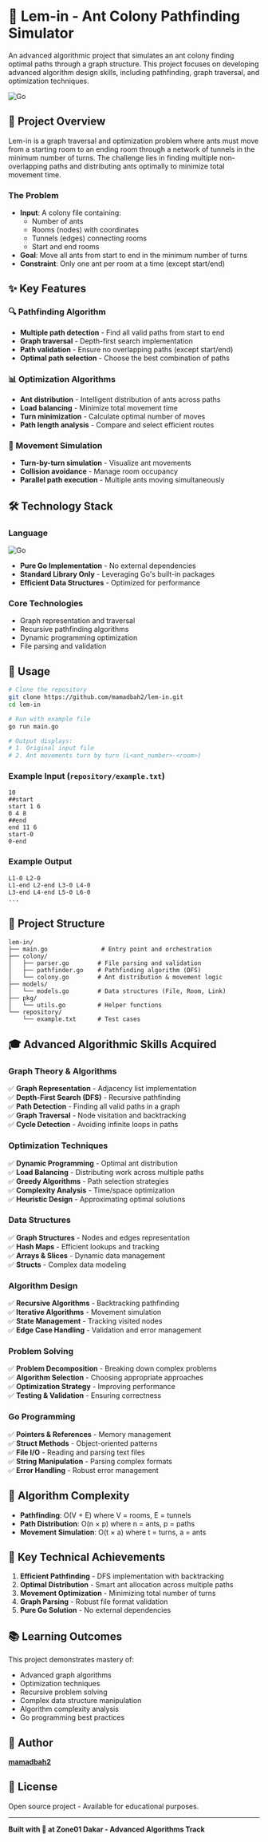 # 🐜 Lem-in - Ant Colony Pathfinding Simulator

An advanced algorithmic project that simulates an ant colony finding optimal paths through a graph structure. This project focuses on developing advanced algorithm design skills, including pathfinding, graph traversal, and optimization techniques.

![Go](https://img.shields.io/badge/Go-100%25-00ADD8?logo=go&logoColor=white)

## 🎯 Project Overview

Lem-in is a graph traversal and optimization problem where ants must move from a starting room to an ending room through a network of tunnels in the minimum number of turns. The challenge lies in finding multiple non-overlapping paths and distributing ants optimally to minimize total movement time.

### **The Problem**
- **Input**: A colony file containing:
  - Number of ants
  - Rooms (nodes) with coordinates
  - Tunnels (edges) connecting rooms
  - Start and end rooms
- **Goal**: Move all ants from start to end in the minimum number of turns
- **Constraint**: Only one ant per room at a time (except start/end)

## ✨ Key Features

### 🔍 Pathfinding Algorithm
- **Multiple path detection** - Find all valid paths from start to end
- **Graph traversal** - Depth-first search implementation
- **Path validation** - Ensure no overlapping paths (except start/end)
- **Optimal path selection** - Choose the best combination of paths

### 📊 Optimization Algorithms
- **Ant distribution** - Intelligent distribution of ants across paths
- **Load balancing** - Minimize total movement time
- **Turn minimization** - Calculate optimal number of moves
- **Path length analysis** - Compare and select efficient routes

### 🚀 Movement Simulation
- **Turn-by-turn simulation** - Visualize ant movements
- **Collision avoidance** - Manage room occupancy
- **Parallel path execution** - Multiple ants moving simultaneously

## 🛠️ Technology Stack

### **Language**
![Go](https://img.shields.io/badge/Go_1.21.3-00ADD8?style=for-the-badge&logo=go&logoColor=white)

- **Pure Go Implementation** - No external dependencies
- **Standard Library Only** - Leveraging Go's built-in packages
- **Efficient Data Structures** - Optimized for performance

### **Core Technologies**
- Graph representation and traversal
- Recursive pathfinding algorithms
- Dynamic programming optimization
- File parsing and validation

## 🚀 Usage

```bash
# Clone the repository
git clone https://github.com/mamadbah2/lem-in.git
cd lem-in

# Run with example file
go run main.go

# Output displays:
# 1. Original input file
# 2. Ant movements turn by turn (L<ant_number>-<room>)
```

### Example Input (`repository/example.txt`)
```text
10
##start
start 1 6
0 4 8
##end
end 11 6
start-0
0-end
```

### Example Output
```text
L1-0 L2-0
L1-end L2-end L3-0 L4-0
L3-end L4-end L5-0 L6-0
...
```

## 📁 Project Structure

```
lem-in/
├── main.go               # Entry point and orchestration
├── colony/
│   ├── parser.go        # File parsing and validation
│   ├── pathfinder.go    # Pathfinding algorithm (DFS)
│   └── colony.go        # Ant distribution & movement logic
├── models/
│   └── models.go        # Data structures (File, Room, Link)
├── pkg/
│   └── utils.go         # Helper functions
└── repository/
    └── example.txt      # Test cases
```

## 🎓 Advanced Algorithmic Skills Acquired

### **Graph Theory & Algorithms**
✅ **Graph Representation** - Adjacency list implementation  
✅ **Depth-First Search (DFS)** - Recursive pathfinding  
✅ **Path Detection** - Finding all valid paths in a graph  
✅ **Graph Traversal** - Node visitation and backtracking  
✅ **Cycle Detection** - Avoiding infinite loops in paths

### **Optimization Techniques**
✅ **Dynamic Programming** - Optimal ant distribution  
✅ **Load Balancing** - Distributing work across multiple paths  
✅ **Greedy Algorithms** - Path selection strategies  
✅ **Complexity Analysis** - Time/space optimization  
✅ **Heuristic Design** - Approximating optimal solutions

### **Data Structures**
✅ **Graph Structures** - Nodes and edges representation  
✅ **Hash Maps** - Efficient lookups and tracking  
✅ **Arrays & Slices** - Dynamic data management  
✅ **Structs** - Complex data modeling

### **Algorithm Design**
✅ **Recursive Algorithms** - Backtracking pathfinding  
✅ **Iterative Algorithms** - Movement simulation  
✅ **State Management** - Tracking visited nodes  
✅ **Edge Case Handling** - Validation and error management

### **Problem Solving**
✅ **Problem Decomposition** - Breaking down complex problems  
✅ **Algorithm Selection** - Choosing appropriate approaches  
✅ **Optimization Strategy** - Improving performance  
✅ **Testing & Validation** - Ensuring correctness

### **Go Programming**
✅ **Pointers & References** - Memory management  
✅ **Struct Methods** - Object-oriented patterns  
✅ **File I/O** - Reading and parsing text files  
✅ **String Manipulation** - Parsing complex formats  
✅ **Error Handling** - Robust error management

## 🧮 Algorithm Complexity

- **Pathfinding**: O(V + E) where V = rooms, E = tunnels
- **Path Distribution**: O(n × p) where n = ants, p = paths
- **Movement Simulation**: O(t × a) where t = turns, a = ants

## 🔧 Key Technical Achievements

1. **Efficient Pathfinding** - DFS implementation with backtracking
2. **Optimal Distribution** - Smart ant allocation across multiple paths
3. **Movement Optimization** - Minimizing total number of turns
4. **Graph Parsing** - Robust file format validation
5. **Pure Go Solution** - No external dependencies

## 📚 Learning Outcomes

This project demonstrates mastery of:
- Advanced graph algorithms
- Optimization techniques
- Recursive problem solving
- Complex data structure manipulation
- Algorithm complexity analysis
- Go programming best practices

## 👥 Author

**[mamadbah2](https://github.com/mamadbah2)**

## 📝 License

Open source project - Available for educational purposes.

---

**Built with 🧠 at Zone01 Dakar - Advanced Algorithms Track**
